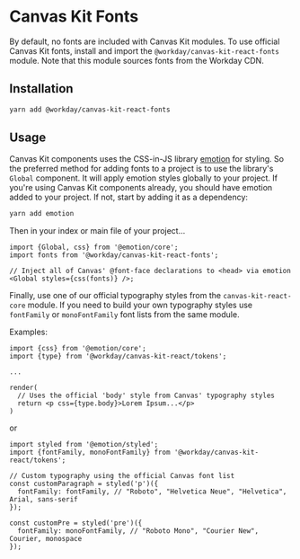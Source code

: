 # Canvas Kit Fonts

By default, no fonts are included with Canvas Kit modules. To use official Canvas Kit fonts, install
and import the `@workday/canvas-kit-react-fonts` module. Note that this module sources fonts from
the Workday CDN.

## Installation

```sh
yarn add @workday/canvas-kit-react-fonts
```

## Usage

Canvas Kit components uses the CSS-in-JS library [emotion](https://emotion.sh) for styling. So the
preferred method for adding fonts to a project is to use the library's `Global` component. It will
apply emotion styles globally to your project. If you're using Canvas Kit components already, you
should have emotion added to your project. If not, start by adding it as a dependency:

```sh
yarn add emotion
```

Then in your index or main file of your project...

```tsx
import {Global, css} from '@emotion/core';
import fonts from '@workday/canvas-kit-react-fonts';

// Inject all of Canvas' @font-face declarations to <head> via emotion
<Global styles={css(fonts)} />;
```

Finally, use one of our official typography styles from the `canvas-kit-react-core` module. If you
need to build your own typography styles use `fontFamily` or `monoFontFamily` font lists from the
same module.

Examples:

```tsx
import {css} from '@emotion/core';
import {type} from '@workday/canvas-kit-react/tokens';

...

render(
  // Uses the official 'body' style from Canvas' typography styles
  return <p css={type.body}>Lorem Ipsum...</p>
)
```

or

```tsx
import styled from '@emotion/styled';
import {fontFamily, monoFontFamily} from '@workday/canvas-kit-react/tokens';

// Custom typography using the official Canvas font list
const customParagraph = styled('p')({
  fontFamily: fontFamily, // "Roboto", "Helvetica Neue", "Helvetica", Arial, sans-serif
});

const customPre = styled('pre')({
  fontFamily: monoFontFamily, // "Roboto Mono", "Courier New", Courier, monospace
});
```
